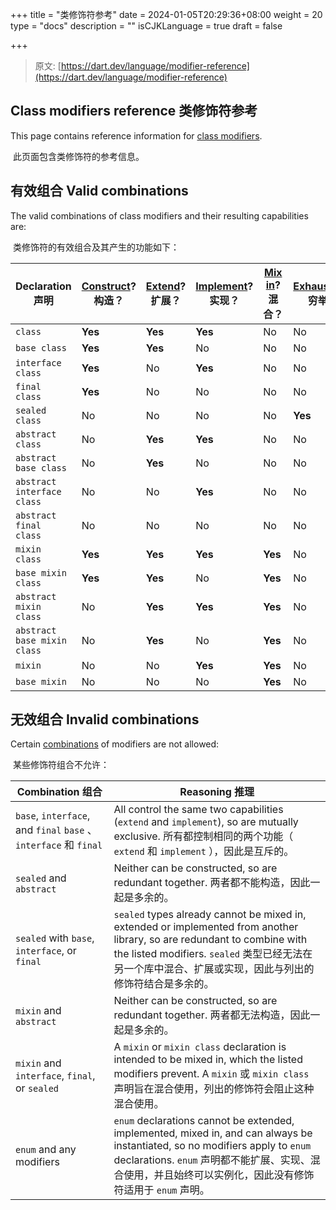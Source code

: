 +++
title = "类修饰符参考"
date = 2024-01-05T20:29:36+08:00
weight = 20
type = "docs"
description = ""
isCJKLanguage = true
draft = false

+++

> 原文: [https://dart.dev/language/modifier-reference](https://dart.dev/language/modifier-reference)

## Class modifiers reference 类修饰符参考

This page contains reference information for [class modifiers](https://dart.dev/language/class-modifiers).

​	此页面包含类修饰符的参考信息。

## 有效组合 Valid combinations 

The valid combinations of class modifiers and their resulting capabilities are:

​	类修饰符的有效组合及其产生的功能如下：

| Declaration 声明            | [Construct](https://dart.dev/language/classes#using-constructors)? 构造？ | [Extend](https://dart.dev/language/extend)? 扩展？ | [Implement](https://dart.dev/language/classes#implicit-interfaces)? 实现？ | [Mix in](https://dart.dev/language/mixins)? 混合？ | [Exhaustive](https://dart.dev/language/branches#exhaustiveness-checking)? 穷举？ |      |
| --------------------------- | ------------------------------------------------------------ | -------------------------------------------------- | ------------------------------------------------------------ | -------------------------------------------------- | ------------------------------------------------------------ | ---- |
| `class`                     | **Yes**                                                      | **Yes**                                            | **Yes**                                                      | No                                                 | No                                                           |      |
| `base class`                | **Yes**                                                      | **Yes**                                            | No                                                           | No                                                 | No                                                           |      |
| `interface class`           | **Yes**                                                      | No                                                 | **Yes**                                                      | No                                                 | No                                                           |      |
| `final class`               | **Yes**                                                      | No                                                 | No                                                           | No                                                 | No                                                           |      |
| `sealed class`              | No                                                           | No                                                 | No                                                           | No                                                 | **Yes**                                                      |      |
| `abstract class`            | No                                                           | **Yes**                                            | **Yes**                                                      | No                                                 | No                                                           |      |
| `abstract base class`       | No                                                           | **Yes**                                            | No                                                           | No                                                 | No                                                           |      |
| `abstract interface class`  | No                                                           | No                                                 | **Yes**                                                      | No                                                 | No                                                           |      |
| `abstract final class`      | No                                                           | No                                                 | No                                                           | No                                                 | No                                                           |      |
| `mixin class`               | **Yes**                                                      | **Yes**                                            | **Yes**                                                      | **Yes**                                            | No                                                           |      |
| `base mixin class`          | **Yes**                                                      | **Yes**                                            | No                                                           | **Yes**                                            | No                                                           |      |
| `abstract mixin class`      | No                                                           | **Yes**                                            | **Yes**                                                      | **Yes**                                            | No                                                           |      |
| `abstract base mixin class` | No                                                           | **Yes**                                            | No                                                           | **Yes**                                            | No                                                           |      |
| `mixin`                     | No                                                           | No                                                 | **Yes**                                                      | **Yes**                                            | No                                                           |      |
| `base mixin`                | No                                                           | No                                                 | No                                                           | **Yes**                                            | No                                                           |      |

## 无效组合 Invalid combinations 

Certain [combinations](https://dart.dev/language/class-modifiers#combining-modifiers) of modifiers are not allowed:

​	某些修饰符组合不允许：

| Combination 组合                                             | Reasoning 推理                                               |
| ------------------------------------------------------------ | ------------------------------------------------------------ |
| `base`, `interface`, and `final` `base` 、 `interface` 和 `final` | All control the same two capabilities (`extend` and `implement`), so are mutually exclusive. 所有都控制相同的两个功能（ `extend` 和 `implement` ），因此是互斥的。 |
| `sealed` and `abstract`                                      | Neither can be constructed, so are redundant together. 两者都不能构造，因此一起是多余的。 |
| `sealed` with `base`, `interface`, or `final`                | `sealed` types already cannot be mixed in, extended or implemented from another library, so are redundant to combine with the listed modifiers. `sealed` 类型已经无法在另一个库中混合、扩展或实现，因此与列出的修饰符结合是多余的。 |
| `mixin` and `abstract`                                       | Neither can be constructed, so are redundant together. 两者都无法构造，因此一起是多余的。 |
| `mixin` and `interface`, `final`, or `sealed`                | A `mixin` or `mixin class` declaration is intended to be mixed in, which the listed modifiers prevent. A `mixin` 或 `mixin class` 声明旨在混合使用，列出的修饰符会阻止这种混合使用。 |
| `enum` and any modifiers                                     | `enum` declarations cannot be extended, implemented, mixed in, and can always be instantiated, so no modifiers apply to `enum` declarations. `enum` 声明都不能扩展、实现、混合使用，并且始终可以实例化，因此没有修饰符适用于 `enum` 声明。 |
